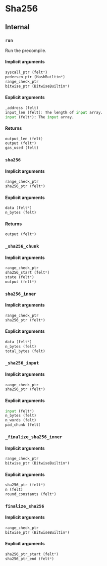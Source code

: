 



# Sha256

## Internal

### `run`
  
Run the precompile.
#### Implicit arguments
  
```python  
syscall_ptr (felt*)  
pedersen_ptr (HashBuiltin*)  
range_check_ptr  
bitwise_ptr (BitwiseBuiltin*)  
```
#### Explicit arguments
  
```python  
_address (felt)  
input_len (felt): The length of input array.  
input (felt*): The input array.  
```
#### Returns
  
```python  
output_len (felt)  
output (felt*)  
gas_used (felt)  
```
### `sha256`
  

#### Implicit arguments
  
```python  
range_check_ptr  
sha256_ptr (felt*)  
```
#### Explicit arguments
  
```python  
data (felt*)  
n_bytes (felt)  
```
#### Returns
  
```python  
output (felt*)  
```
### `_sha256_chunk`
  

#### Implicit arguments
  
```python  
range_check_ptr  
sha256_start (felt*)  
state (felt*)  
output (felt*)  
```
### `sha256_inner`
  

#### Implicit arguments
  
```python  
range_check_ptr  
sha256_ptr (felt*)  
```
#### Explicit arguments
  
```python  
data (felt*)  
n_bytes (felt)  
total_bytes (felt)  
```
### `_sha256_input`
  

#### Implicit arguments
  
```python  
range_check_ptr  
sha256_ptr (felt*)  
```
#### Explicit arguments
  
```python  
input (felt*)  
n_bytes (felt)  
n_words (felt)  
pad_chunk (felt)  
```
### `_finalize_sha256_inner`
  

#### Implicit arguments
  
```python  
range_check_ptr  
bitwise_ptr (BitwiseBuiltin*)  
```
#### Explicit arguments
  
```python  
sha256_ptr (felt*)  
n (felt)  
round_constants (felt*)  
```
### `finalize_sha256`
  

#### Implicit arguments
  
```python  
range_check_ptr  
bitwise_ptr (BitwiseBuiltin*)  
```
#### Explicit arguments
  
```python  
sha256_ptr_start (felt*)  
sha256_ptr_end (felt*)  
```